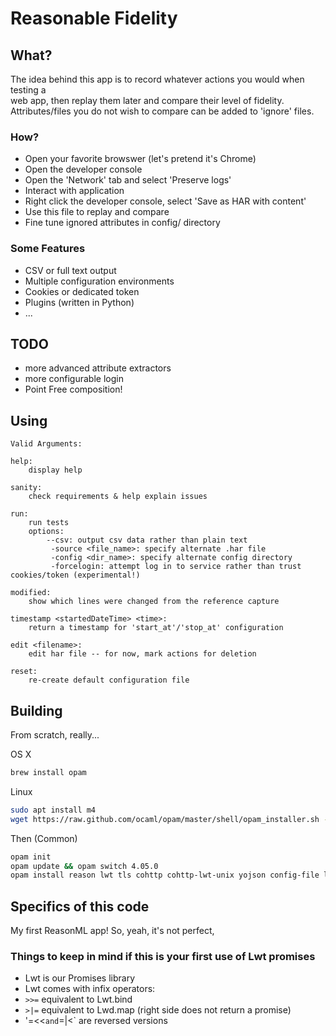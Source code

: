 # Reasonable Fidelity

## What?

The idea behind this app is to record whatever actions you would when testing a  
web app, then replay them later and compare their level of fidelity. 
Attributes/files you do not wish to compare can be added to 'ignore' files.

### How?

- Open your favorite browswer (let's pretend it's Chrome)
- Open the developer console
- Open the 'Network' tab and select 'Preserve logs'
- Interact with application
- Right click the developer console, select 'Save as HAR with content'
- Use this file to replay and compare
- Fine tune ignored attributes in config/ directory

### Some Features

- CSV or full text output
- Multiple configuration environments
- Cookies or dedicated token
- Plugins (written in Python)
- ...

## TODO

- more advanced attribute extractors
- more configurable login
- Point Free composition!

## Using

```
Valid Arguments:

help:
    display help

sanity:
    check requirements & help explain issues

run:
    run tests
    options:
        --csv: output csv data rather than plain text
         -source <file_name>: specify alternate .har file
         -config <dir_name>: specify alternate config directory
         -forcelogin: attempt log in to service rather than trust cookies/token (experimental!)

modified:
    show which lines were changed from the reference capture

timestamp <startedDateTime> <time>:
    return a timestamp for 'start_at'/'stop_at' configuration

edit <filename>:
    edit har file -- for now, mark actions for deletion

reset:
    re-create default configuration file
```

## Building

From scratch, really...

OS X
```bash
brew install opam
```
Linux
```bash
sudo apt install m4
wget https://raw.github.com/ocaml/opam/master/shell/opam_installer.sh -O - | sh -s /usr/local/bin
```
Then (Common)
```bash
opam init
opam update && opam switch 4.05.0
opam install reason lwt tls cohttp cohttp-lwt-unix yojson config-file lymp curses extlib
```

## Specifics of this code

My first ReasonML app! So, yeah, it's not perfect,

### Things to keep in mind if this is your first use of Lwt promises

- Lwt is our Promises library
- Lwt comes with infix operators:
- `>>=` equivalent to Lwt.bind
- `>|=` equivalent to Lwd.map (right side does not return a promise)
- '=<<` and `=|<` are reversed versions
